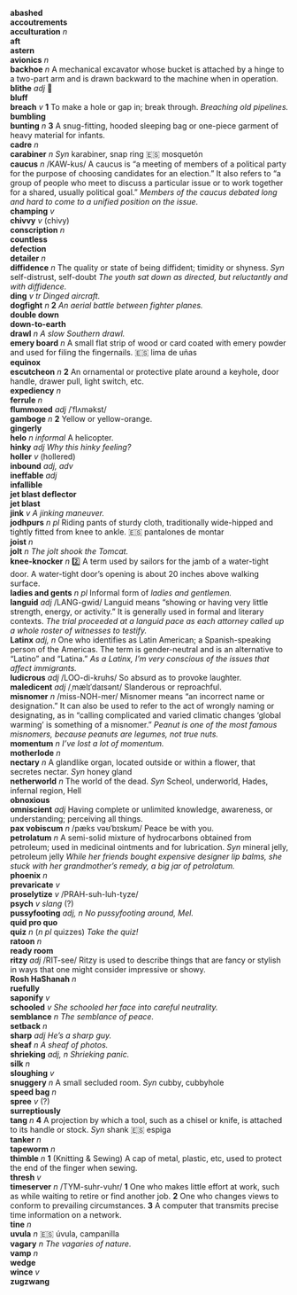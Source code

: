 __abashed__  
__accoutrements__  
__acculturation__ _n_  
__aft__  
__astern__  
__avionics__ _n_  
__backhoe__ _n_ A mechanical excavator whose bucket is attached by a hinge to a two-part arm and is drawn backward to the machine when in operation.  
__blithe__ _adj_ :dart:  
__bluff__  
__breach__ _v_ __1__ To make a hole or gap in; break through. _Breaching old pipelines._  
__bumbling__  
__bunting__ _n_ __3__ A snug-fitting, hooded sleeping bag or one-piece garment of heavy material for infants.  
__cadre__ _n_  
__carabiner__ _n_ _Syn_ karabiner, snap ring :es: mosquetón  
__caucus__ _n_ /KAW-kus/ A caucus is “a meeting of members of a political party for the purpose of choosing candidates for an election.” It also refers to “a group of people who meet to discuss a particular issue or to work together for a shared, usually political goal.” _Members of the caucus debated long and hard to come to a unified position on the issue._  
__champing__ _v_  
__chivvy__ _v_ (chivy)  
__conscription__ _n_  
__countless__  
__defection__  
__detailer__ _n_  
__diffidence__ _n_ The quality or state of being diffident; timidity or shyness. _Syn_ self-distrust, self-doubt _The youth sat down as directed, but reluctantly and with diffidence._  
__ding__ _v tr_ _Dinged aircraft._  
__dogfight__ _n_ __2__ _An aerial battle between fighter planes._  
__double down__  
__down-to-earth__  
__drawl__ _n_ _A slow Southern drawl._  
__emery board__ _n_ A small flat strip of wood or card coated with emery powder and used for filing the fingernails. :es: lima de uñas  
__equinox__  
__escutcheon__ _n_ __2__ An ornamental or protective plate around a keyhole, door handle, drawer pull, light switch, etc.  
__expediency__ _n_  
__ferrule__ _n_  
__flummoxed__ _adj_ /ˈflʌməkst/  
__gamboge__ _n_ __2__ Yellow or yellow-orange.  
__gingerly__  
__helo__ _n informal_ A helicopter.  
__hinky__ _adj_ _Why this hinky feeling?_  
__holler__ _v_ (hollered)  
__inbound__ _adj, adv_  
__ineffable__ _adj_  
__infallible__  
__jet blast deflector__  
__jet blast__  
__jink__ _v_ _A jinking maneuver._  
__jodhpurs__ _n pl_ Riding pants of sturdy cloth, traditionally wide-hipped and tightly fitted from knee to ankle. :es: pantalones de montar  
__joist__ _n_  
__jolt__ _n_ _The jolt shook the Tomcat._  
__knee-knocker__ _n_ :two: A term used by sailors for the jamb of a water-tight door. A water-tight door’s opening is about 20 inches above walking surface.  
__ladies and gents__ _n pl_ Informal form of _ladies and gentlemen._  
__languid__ _adj_ /LANG-gwid/ Languid means “showing or having very little strength, energy, or activity.” It is generally used in formal and literary contexts. _The trial proceeded at a languid pace as each attorney called up a whole roster of witnesses to testify._  
__Latinx__ _adj, n_ One who identifies as Latin American; a Spanish-speaking person of the Americas. The term is gender-neutral and is an alternative to “Latino” and “Latina.” _As a Latinx, I’m very conscious of the issues that affect immigrants._  
__ludicrous__ _adj_ /LOO-di-kruhs/ So absurd as to provoke laughter.  
__maledicent__ _adj_ /ˌmælɪˈdaɪsənt/ Slanderous or reproachful.  
__misnomer__ _n_ /miss-NOH-mer/ Misnomer means “an incorrect name or designation.” It can also be used to refer to the act of wrongly naming or designating, as in “calling complicated and varied climatic changes ‘global warming’ is something of a misnomer.” _Peanut is one of the most famous misnomers, because peanuts are legumes, not true nuts._  
__momentum__ _n_ _I’ve lost a lot of momentum._  
__motherlode__ _n_  
__nectary__ _n_ A glandlike organ, located outside or within a flower, that secretes nectar. _Syn_ honey gland  
__netherworld__ _n_ The world of the dead. _Syn_ Scheol, underworld, Hades, infernal region, Hell  
__obnoxious__  
__omniscient__ _adj_ Having complete or unlimited knowledge, awareness, or understanding; perceiving all things.  
__pax vobiscum__ _n_ /pæks vəʊˈbɪskʊm/ Peace be with you.  
__petrolatum__ _n_ A semi-solid mixture of hydrocarbons obtained from petroleum; used in medicinal ointments and for lubrication. _Syn_ mineral jelly, petroleum jelly _While her friends bought expensive designer lip balms, she stuck with her grandmother’s remedy, a big jar of petrolatum._  
__phoenix__ _n_  
__prevaricate__ _v_  
__proselytize__ _v_ /PRAH-suh-luh-tyze/  
__psych__ _v_ _slang_ (?)  
__pussyfooting__ _adj, n_ _No pussyfooting around, Mel._  
__quid pro quo__  
__quiz__ _n_ (_n pl_ quizzes) _Take the quiz!_  
__ratoon__ _n_  
__ready room__  
__ritzy__ _adj_ /RIT-see/ Ritzy is used to describe things that are fancy or stylish in ways that one might consider impressive or showy.  
__Rosh HaShanah__ _n_  
__ruefully__  
__saponify__ _v_  
__schooled__ _v_ _She schooled her face into careful neutrality._  
__semblance__ _n_ _The semblance of peace._  
__setback__ _n_  
__sharp__ _adj_ _He’s a sharp guy._  
__sheaf__ _n_ _A sheaf of photos._  
__shrieking__ _adj, n_ _Shrieking panic._  
__silk__ _n_  
__sloughing__ _v_  
__snuggery__ _n_ A small secluded room. _Syn_ cubby, cubbyhole  
__speed bag__ _n_  
__spree__ _v_ (?)  
__surreptiously__  
__tang__ _n_ __4__ A projection by which a tool, such as a chisel or knife, is attached to its handle or stock. _Syn_ shank :es: espiga  
__tanker__ _n_  
__tapeworm__ _n_  
__thimble__ _n_ __1__ (Knitting & Sewing) A cap of metal, plastic, etc, used to protect the end of the finger when sewing.  
__thresh__ _v_  
__timeserver__ _n_ /TYM-suhr-vuhr/ __1__ One who makes little effort at work, such as while waiting to retire or find another job. __2__ One who changes views to conform to prevailing circumstances. __3__ A computer that transmits precise time information on a network.  
__tine__ _n_  
__uvula__ _n_ :es: úvula, campanilla  
__vagary__ _n_ _The vagaries of nature._  
__vamp__ _n_  
__wedge__  
__wince__ _v_  
__zugzwang__  
